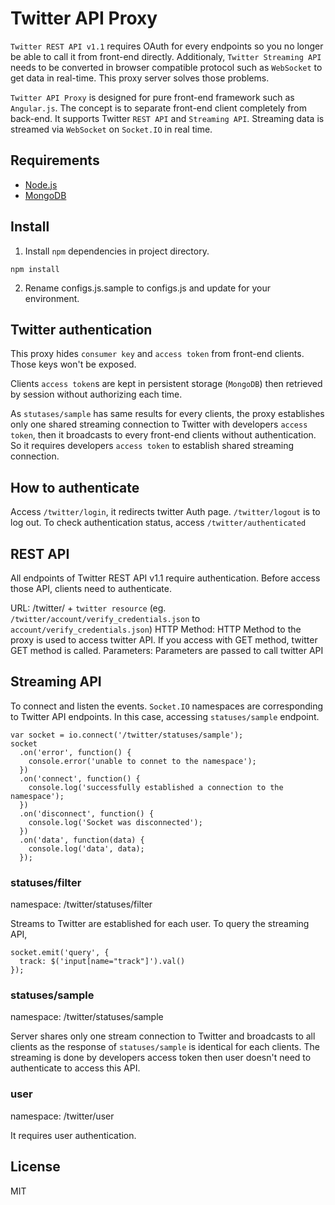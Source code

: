 # Twitter API Proxy

`Twitter REST API v1.1` requires OAuth for every endpoints so you no longer be able to call it from front-end directly. Additionaly, `Twitter Streaming API` needs to be converted in browser compatible protocol such as `WebSocket` to get data in real-time. This proxy server solves those problems.

`Twitter API Proxy` is designed for pure front-end framework such as `Angular.js`. The concept is to separate front-end client completely from back-end. It supports Twitter `REST API` and `Streaming API`. Streaming data is streamed via `WebSocket` on `Socket.IO` in real time.

## Requirements

* [Node.js](http://nodejs.org/)
* [MongoDB](http://www.mongodb.org/)

## Install

1. Install `npm` dependencies in project directory.

  ```
  npm install
  ```

2. Rename configs.js.sample to configs.js and update for your environment.

## Twitter authentication

This proxy hides `consumer key` and `access token` from front-end clients. Those keys won't be exposed.

Clients `access token`s are kept in persistent storage (`MongoDB`) then retrieved by session without authorizing each time.

As `stutases/sample` has same results for every clients, the proxy establishes only one shared streaming connection to Twitter with developers `access token`, then it broadcasts to every front-end clients without authentication. So it requires developers `access token` to establish shared streaming connection.

## How to authenticate

Access `/twitter/login`, it redirects twitter Auth page. `/twitter/logout` is to log out. To check authentication status, access `/twitter/authenticated`

## REST API

All endpoints of Twitter REST API v1.1 require authentication. Before access those API, clients need to authenticate.

URL: /twitter/ + `twitter resource` (eg. `/twitter/account/verify_credentials.json` to `account/verify_credentials.json`)
HTTP Method: HTTP Method to the proxy is used to access twitter API. If you access with GET method, twitter GET method is called.
Parameters: Parameters are passed to call twitter API

## Streaming API

To connect and listen the events. `Socket.IO` namespaces are corresponding to Twitter API endpoints. In this case, accessing `statuses/sample` endpoint.

  ```
  var socket = io.connect('/twitter/statuses/sample');
  socket
    .on('error', function() {
      console.error('unable to connet to the namespace');
    })
    .on('connect', function() {
      console.log('successfully established a connection to the namespace');
    })
    .on('disconnect', function() {
      console.log('Socket was disconnected');
    })
    .on('data', function(data) {
      console.log('data', data);
    });
  ```
### statuses/filter

namespace: /twitter/statuses/filter

Streams to Twitter are established for each user. To query the streaming API,

  ```
  socket.emit('query', {
    track: $('input[name="track"]').val()
  });
  ```

### statuses/sample

namespace: /twitter/statuses/sample

Server shares only one stream connection to Twitter and broadcasts to all clients as the response of `statuses/sample` is identical for each clients. The streaming is done by developers access token then user doesn't need to authenticate to access this API.


### user

namespace: /twitter/user

It requires user authentication.

## License

MIT
